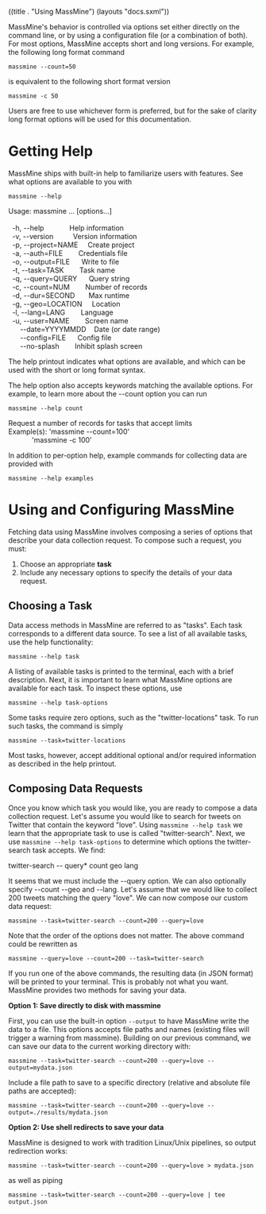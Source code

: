 ((title . "Using MassMine")
 (layouts "docs.sxml"))

MassMine's behavior is controlled via options set either directly on the command line, or by using a configuration file (or a combination of both). For most options, MassMine accepts short and long versions. For example, the following long format command

    massmine --count=50

is equivalent to the following short format version

    massmine -c 50

Users are free to use whichever form is preferred, but for the sake of clarity long format options will be used for this documentation.

# Getting Help
MassMine ships with built-in help to familiarize users with features. See what options are available to you with

    massmine --help

<div class="raw">
Usage: massmine ... [options...]<br>
<br>
&#160; -h, --help&#160;&#160;&#160;&#160;&#160;&#160;&#160;&#160;&#160;&#160;&#160;&#160;&#160;Help information<br>
&#160; -v, --version&#160;&#160;&#160;&#160;&#160;&#160;&#160;&#160;&#160;&#160;Version information<br>
&#160; -p, --project=NAME&#160;&#160;&#160;&#160;&#160;Create project<br>
&#160; -a, --auth=FILE&#160;&#160;&#160;&#160;&#160;&#160;&#160;&#160;Credentials file<br>
&#160; -o, --output=FILE&#160;&#160;&#160;&#160;&#160;&#160;Write to file<br>
&#160; -t, --task=TASK&#160;&#160;&#160;&#160;&#160;&#160;&#160;&#160;Task name<br>
&#160; -q, --query=QUERY&#160;&#160;&#160;&#160;&#160;&#160;Query string<br>
&#160; -c, --count=NUM&#160;&#160;&#160;&#160;&#160;&#160;&#160;&#160;Number of records<br>
&#160; -d, --dur=SECOND&#160;&#160;&#160;&#160;&#160;&#160;&#160;Max runtime<br>
&#160; -g, --geo=LOCATION&#160;&#160;&#160;&#160;&#160;Location<br>
&#160; -l, --lang=LANG&#160;&#160;&#160;&#160;&#160;&#160;&#160;&#160;Language<br>
&#160; -u, --user=NAME&#160;&#160;&#160;&#160;&#160;&#160;&#160;&#160;Screen name<br>
&#160;&#160;&#160;&#160;&#160;&#160;--date=YYYYMMDD&#160;&#160;&#160;&#160;Date (or date range)<br>
&#160;&#160;&#160;&#160;&#160;&#160;--config=FILE&#160;&#160;&#160;&#160;&#160;&#160;Config file<br>
&#160;&#160;&#160;&#160;&#160;&#160;--no-splash&#160;&#160;&#160;&#160;&#160;&#160;&#160;&#160;Inhibit splash screen<br>
</div>

The help printout indicates what options are available, and which can be used with the short or long format syntax.

The help option also accepts keywords matching the available options. For example, to learn more about the --count option you can run

    massmine --help count

<div class="raw">
Request a number of records for tasks that accept limits<br>
Example(s): 'massmine --count=100'<br>
&#160;&#160;&#160;&#160;&#160;&#160;&#160;&#160;&#160;&#160;&#160;&#160;'massmine -c 100'<br>
</div>

In addition to per-option help, example commands for collecting data are provided with

    massmine --help examples

# Using and Configuring MassMine 

Fetching data using MassMine involves composing a series of options that describe your data collection request. To compose such a request, you must:

1. Choose an appropriate **task**
2. Include any necessary options to specify the details of your data request.

## Choosing a Task

Data access methods in MassMine are referred to as "tasks". Each task corresponds to a different data source. To see a list of all available tasks, use the help functionality:

    massmine --help task

A listing of available tasks is printed to the terminal, each with a brief description. Next, it is important to learn what MassMine options are available for each task. To inspect these options, use

    massmine --help task-options

Some tasks require zero options, such as the "twitter-locations" task. To run such tasks, the command is simply

    massmine --task=twitter-locations

Most tasks, however, accept additional optional and/or required information as described in the help printout.

## Composing Data Requests

Once you know which task you would like, you are ready to compose a data collection request. Let's assume you would like to search for tweets on Twitter that contain the keyword "love". Using `massmine --help task` we learn that the appropriate task to use is called "twitter-search". Next, we use `massmine --help task-options` to determine which options the twitter-search task accepts. We find:

<div class="raw">
twitter-search -- query* count geo lang
</div>

It seems that we must include the --query option. We can also optionally specify --count --geo and --lang. Let's assume that we would like to collect 200 tweets matching the query "love". We can now compose our custom data request:

    massmine --task=twitter-search --count=200 --query=love

Note that the order of the options does not matter. The above command could be rewritten as

    massmine --query=love --count=200 --task=twitter-search

If you run one of the above commands, the resulting data (in JSON format) will be printed to your terminal. This is probably not what you want. MassMine provides two methods for saving your data.

**Option 1: Save directly to disk with massmine**

First, you can use the built-in option `--output` to have MassMine write the data to a file. This options accepts file paths and names (existing files will trigger a warning from massmine). Building on our previous command, we can save our data to the current working directory with:

    massmine --task=twitter-search --count=200 --query=love --output=mydata.json

Include a file path to save to a specific directory (relative and absolute file paths are accepted):

    massmine --task=twitter-search --count=200 --query=love --output=./results/mydata.json

**Option 2: Use shell redirects to save your data**

MassMine is designed to work with tradition Linux/Unix pipelines, so output redirection works:

    massmine --task=twitter-search --count=200 --query=love > mydata.json

as well as piping

    massmine --task=twitter-search --count=200 --query=love | tee output.json
